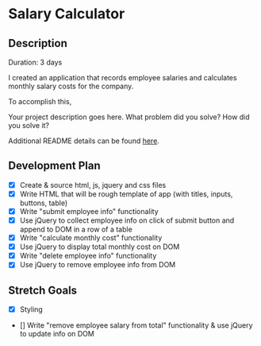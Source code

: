 # Salary Calculator

## Description

Duration: 3 days

I created an application that records employee salaries and calculates monthly salary costs for the company. 

To accomplish this, 


Your project description goes here. What problem did you solve? How did you solve it?

Additional README details can be found [here](https://github.com/PrimeAcademy/readme-template/blob/master/README.md).

## Development Plan
- [x] Create & source html, js, jquery and css files
- [x] Write HTML that will be rough template of app (with titles, inputs, buttons, table)
- [x] Write "submit employee info" functionality
- [x] Use jQuery to collect employee info on click of submit button and append to DOM in a row of a table
- [x] Write "calculate monthly cost" functionality
- [x] Use jQuery to display total monthly cost on DOM
- [x] Write "delete employee info" functionality
- [x] Use jQuery to remove employee info from DOM
## Stretch Goals
- [x] Styling
- [] Write "remove employee salary from total" functionality & use jQuery to update info on DOM